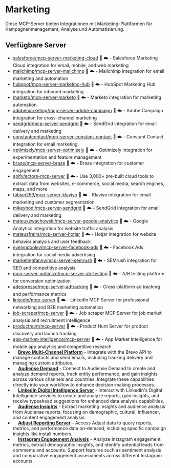 # Marketing

Diese MCP-Server bieten Integrationen mit Marketing-Plattformen für Kampagnenmanagement, Analyse und Automatisierung.

## Verfügbare Server

- [salesforce/mcp-server-marketing-cloud](https://github.com/salesforce/mcp-server-marketing-cloud) 📇 ☁️ - Salesforce Marketing Cloud integration for email, mobile, and web marketing
- [mailchimp/mcp-server-mailchimp](https://github.com/mailchimp/mcp-server-mailchimp) 🐍 ☁️ - Mailchimp integration for email marketing and automation
- [hubspot/mcp-server-marketing-hub](https://github.com/hubspot/mcp-server-marketing-hub) 📇 ☁️ - HubSpot Marketing Hub integration for inbound marketing
- [marketo/mcp-server-marketo](https://github.com/marketo/mcp-server-marketo) 🐍 ☁️ - Marketo integration for marketing automation
- [adobemarketing/mcp-server-adobe-campaign](https://github.com/adobemarketing/mcp-server-adobe-campaign) 📇 ☁️ - Adobe Campaign integration for cross-channel marketing
- [sendgrid/mcp-server-sendgrid](https://github.com/sendgrid/mcp-server-sendgrid) 🐍 ☁️ - SendGrid integration for email delivery and marketing
- [constantcontact/mcp-server-constant-contact](https://github.com/constantcontact/mcp-server-constant-contact) 📇 ☁️ - Constant Contact integration for email marketing
- [optimizely/mcp-server-optimizely](https://github.com/optimizely/mcp-server-optimizely) 🐍 ☁️ - Optimizely integration for experimentation and feature management
- [braze/mcp-server-braze](https://github.com/braze/mcp-server-braze) 📇 ☁️ - Braze integration for customer engagement
- [apify/actors-mcp-server](https://github.com/apify/actors-mcp-server) 📇 ☁️ - Use 3,000+ pre-built cloud tools to extract data from websites, e-commerce, social media, search engines, maps, and more
- [fabian253/mcp-server-klaviyo](https://github.com/fabian253/mcp-server-klaviyo) 🐍 ☁️ - Klaviyo integration for email marketing and customer segmentation
- [mikeyhodl/mcp-server-sendgrid](https://github.com/mikeyhodl/mcp-server-sendgrid) 🐍 ☁️ - SendGrid integration for email delivery and marketing
- [mateuszwachowski/mcp-server-google-analytics](https://github.com/mateuszwachowski/mcp-server-google-analytics) 📇 ☁️ - Google Analytics integration for website traffic analysis
- [mateusfreira/mcp-server-hotjar](https://github.com/mateusfreira/mcp-server-hotjar) 🐍 ☁️ - Hotjar integration for website behavior analysis and user feedback
- [evelyndooley/mcp-server-facebook-ads](https://github.com/evelyndooley/mcp-server-facebook-ads) 📇 ☁️ - Facebook Ads integration for social media advertising
- [marketingfanny/mcp-server-semrush](https://github.com/marketingfanny/mcp-server-semrush) 🐍 ☁️ - SEMrush integration for SEO and competitive analysis
- [mcp-server-optimize/mcp-server-ab-testing](https://github.com/mcp-server-optimize/mcp-server-ab-testing) 📇 ☁️ - A/B testing platform for conversion optimization
- [adespresso/mcp-server-adtracking](https://github.com/adespresso/mcp-server-adtracking) 🐍 ☁️ - Cross-platform ad tracking and performance metrics
- [linkedin/mcp-server](https://github.com/linkedin/mcp-server) 📇 ☁️ - LinkedIn MCP Server for professional networking and B2B marketing automation
- [job-scraper/mcp-server](https://github.com/job-scraper/mcp-server) 📇 ☁️ - Job scraper MCP Server for job market analysis and recruitment intelligence
- [producthunt/mcp-server](https://github.com/producthunt/mcp-server) 📇 ☁️ - Product Hunt Server for product discovery and launch tracking
- [app-market-intelligence/mcp-server](https://github.com/app-market-intelligence/mcp-server) 📇 ☁️ - App Market Intelligence for mobile app analytics and competitive research
- <img src="https://github.com/brevo/brevo-mcp-server.png?size=120" width="12px" height="12px" /> **[Brevo Multi-Channel Platform](https://github.com/brevo/brevo-mcp-server)** - Integrate with the Brevo API to manage contacts and send emails, including tracking delivery and managing custom attributes.
- <img src="https://github.com/AudienseCo.png?size=120" width="12px" height="12px" /> **[Audiense Demand](https://github.com/AudienseCo/mcp-audiense-demand)** - Connect to Audiense Demand to create and analyze demand reports, track entity performance, and gain insights across various channels and countries. Integrate these capabilities directly into your workflow to enhance decision-making processes.
- <img src="https://github.com/AudienseCo.png?size=120" width="12px" height="12px" /> **[LinkedIn Digital Intelligence Server](https://github.com/AudienseCo/mcp-audiense-di-linkedin)** - Interact with LinkedIn's Digital Intelligence services to create and analyze reports, gain insights, and receive typeahead suggestions for enhanced data analysis capabilities.
- <img src="https://github.com/AudienseCo.png?size=120" width="12px" height="12px" /> **[Audiense Insights](https://github.com/AudienseCo/mcp-audiense-insights)** - Extract marketing insights and audience analysis from Audiense reports, focusing on demographic, cultural, influencer, and content engagement analysis.
- <img src="https://github.com/bitscorp-mcp.png?size=120" width="12px" height="12px" /> **[Adjust Reporting Server](https://github.com/bitscorp-mcp/mcp-adjust)** - Access Adjust data to query reports, metrics, and performance data on-demand, including specific campaign insights like install numbers.
- <img src="https://github.com/Bob-lance.png?size=120" width="12px" height="12px" /> **[Instagram Engagement Analysis](https://github.com/Bob-lance/instagram-engagement-mcp)** - Analyze Instagram engagement metrics, extract demographic insights, and identify potential leads from comments and accounts. Support features such as sentiment analysis and comparative engagement assessments across different Instagram accounts.